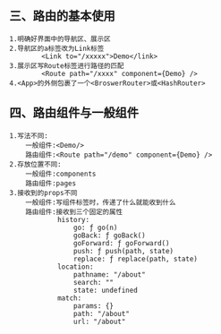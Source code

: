 ## 三、路由的基本使用

    1.明确好界面中的导航区、展示区
    2.导航区的a标签改为Link标签
            <Link to="/xxxxx">Demo</link>
    3.展示区写Route标签进行路径的匹配
            <Route path="/xxxx" component={Demo} />
    4.<App>的外侧包裹了一个<BroswerRouter>或<HashRouter>
## 四、路由组件与一般组件
    1.写法不同:
        一般组件:<Demo/>
        路由组件:<Route path="/demo" component={Demo} />
    2.存放位置不同:
        一般组件:components
        路由组件:pages
    3.接收到的props不同
        一般组件:写组件标签时，传递了什么就能收到什么
        路由组件:接收到三个固定的属性
                history:
                    go: ƒ go(n)
                    goBack: ƒ goBack()
                    goForward: ƒ goForward()
                    push: ƒ push(path, state)
                    replace: ƒ replace(path, state)
                location:
                    pathname: "/about"
                    search: ""
                    state: undefined
                match:
                    params: {}
                    path: "/about"
                    url: "/about"